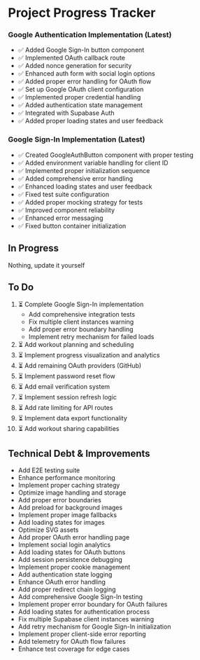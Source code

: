 # Project Progress Tracker

### Google Authentication Implementation (Latest)
- ✅ Added Google Sign-In button component
- ✅ Implemented OAuth callback route
- ✅ Added nonce generation for security
- ✅ Enhanced auth form with social login options
- ✅ Added proper error handling for OAuth flow
- ✅ Set up Google OAuth client configuration
- ✅ Implemented proper credential handling
- ✅ Added authentication state management
- ✅ Integrated with Supabase Auth
- ✅ Added proper loading states and user feedback

### Google Sign-In Implementation (Latest)
- ✅ Created GoogleAuthButton component with proper testing
- ✅ Added environment variable handling for client ID
- ✅ Implemented proper initialization sequence
- ✅ Added comprehensive error handling
- ✅ Enhanced loading states and user feedback
- ✅ Fixed test suite configuration
- ✅ Added proper mocking strategy for tests
- ✅ Improved component reliability
- ✅ Enhanced error messaging
- ✅ Fixed button container initialization

## In Progress
Nothing, update it yourself

## To Do
1. ⏳ Complete Google Sign-In implementation
   - Add comprehensive integration tests
   - Fix multiple client instances warning
   - Add proper error boundary handling
   - Implement retry mechanism for failed loads
2. ⏳ Add workout planning and scheduling
3. ⏳ Implement progress visualization and analytics
4. ⏳ Add remaining OAuth providers (GitHub)
5. ⏳ Implement password reset flow
6. ⏳ Add email verification system
7. ⏳ Implement session refresh logic
8. ⏳ Add rate limiting for API routes
9. ⏳ Implement data export functionality
10. ⏳ Add workout sharing capabilities

## Technical Debt & Improvements
- Add E2E testing suite
- Enhance performance monitoring
- Implement proper caching strategy
- Optimize image handling and storage
- Add proper error boundaries
- Add preload for background images
- Implement proper image fallbacks
- Add loading states for images
- Optimize SVG assets
- Add proper OAuth error handling page
- Implement social login analytics
- Add loading states for OAuth buttons
- Add session persistence debugging
- Implement proper cookie management
- Add authentication state logging
- Enhance OAuth error handling
- Add proper redirect chain logging
- Add comprehensive Google Sign-In testing
- Implement proper error boundary for OAuth failures
- Add loading states for authentication process
- Fix multiple Supabase client instances warning
- Add retry mechanism for Google Sign-In initialization
- Implement proper client-side error reporting
- Add telemetry for OAuth flow failures
- Enhance test coverage for edge cases